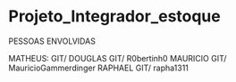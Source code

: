 # Projeto_Integrador_estoque

PESSOAS ENVOLVIDAS

MATHEUS: GIT/
DOUGLAS GIT/ R0bertinh0
MAURICIO GIT/ MauricioGammerdinger
RAPHAEL GIT/ rapha1311
